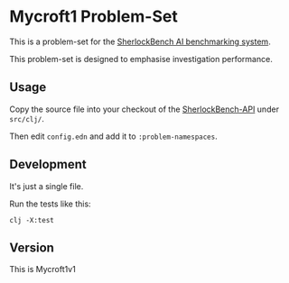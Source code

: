# Mycroft1 Problem-Set

This is a problem-set for the [SherlockBench AI benchmarking system](https://sherlockbench.com).

This problem-set is designed to emphasise investigation performance.

## Usage
Copy the source file into your checkout of the
[SherlockBench-API](https://github.com/Xylon2/sherlockbench-api)
under `src/clj/`.

Then edit `config.edn` and add it to `:problem-namespaces`.

## Development
It's just a single file.

Run the tests like this:
```
clj -X:test
```

## Version
This is Mycroft1v1
